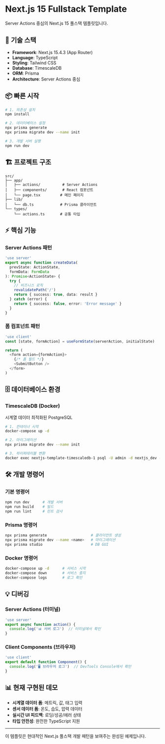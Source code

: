 # Next.js 15 Fullstack Template

Server Actions 중심의 Next.js 15 풀스택 템플릿입니다.

## 🚀 기술 스택

- **Framework**: Next.js 15.4.3 (App Router)
- **Language**: TypeScript
- **Styling**: Tailwind CSS  
- **Database**: TimescaleDB
- **ORM**: Prisma
- **Architecture**: Server Actions 중심

## 📦 빠른 시작

```bash
# 1. 의존성 설치
npm install

# 2. 데이터베이스 설정
npx prisma generate
npx prisma migrate dev --name init

# 3. 개발 서버 실행
npm run dev
```

## 🏗️ 프로젝트 구조

```
src/
├── app/
│   ├── actions/          # Server Actions
│   ├── components/       # React 컴포넌트
│   └── page.tsx         # 메인 페이지
├── lib/
│   └── db.ts            # Prisma 클라이언트
└── types/
    └── actions.ts       # 공통 타입
```

## ⚡ 핵심 기능

### Server Actions 패턴
```typescript
'use server'
export async function createData(
  prevState: ActionState, 
  formData: FormData
): Promise<ActionState> {
  try {
    // 비즈니스 로직
    revalidatePath('/')
    return { success: true, data: result }
  } catch (error) {
    return { success: false, error: 'Error message' }
  }
}
```

### 폼 컴포넌트 패턴
```typescript
'use client'
const [state, formAction] = useFormState(serverAction, initialState)

return (
  <form action={formAction}>
    {/* 폼 필드 */}
    <SubmitButton />
  </form>
)
```

## 🗄️ 데이터베이스 환경

### TimescaleDB (Docker)
시계열 데이터 최적화된 PostgreSQL

```bash
# 1. 컨테이너 시작
docker-compose up -d

# 2. 마이그레이션
npx prisma migrate dev --name init

# 3. 하이퍼테이블 변환
docker exec nextjs-template-timescaledb-1 psql -U admin -d nextjs_dev -c "SELECT create_hypertables_manual();"
```

## 🛠️ 개발 명령어

### 기본 명령어
```bash
npm run dev      # 개발 서버
npm run build    # 빌드
npm run lint     # 린트 검사
```

### Prisma 명령어
```bash
npx prisma generate                    # 클라이언트 생성
npx prisma migrate dev --name <name>   # 마이그레이션
npx prisma studio                      # DB GUI
```

### Docker 명령어
```bash
docker-compose up -d      # 서비스 시작
docker-compose down       # 서비스 중지
docker-compose logs       # 로그 확인
```

## 💡 디버깅

### Server Actions (터미널)
```typescript
'use server'
export async function action() {
  console.log('📊 서버 로그')  // 터미널에서 확인
}
```

### Client Components (브라우저)
```typescript  
'use client'
export default function Component() {
  console.log('🖥️ 브라우저 로그')  // DevTools Console에서 확인
}
```

## 📊 현재 구현된 데모

- **시계열 데이터 폼**: 메트릭, 값, 태그 입력
- **센서 데이터 폼**: 온도, 습도, 압력 데이터
- **실시간 UI 피드백**: 로딩/성공/에러 상태
- **타입 안전성**: 완전한 TypeScript 지원

---

이 템플릿은 현대적인 Next.js 풀스택 개발 패턴을 보여주는 완성된 예제입니다.